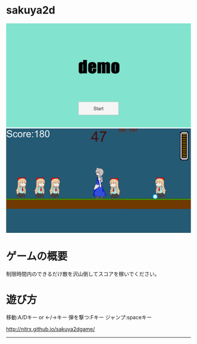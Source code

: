 # sakuya2d

![タイトル画面](image/title.png)
![ゲーム画面](image/game.png)

# ゲームの概要
制限時間内のできるだけ敵を沢山倒してスコアを稼いでください。

# 遊び方
移動:A/Dキー or ←/→キー
弾を撃つ:Fキー
ジャンプ:spaceキー

<http://nitrx.github.io/sakuya2dgame/>

---
